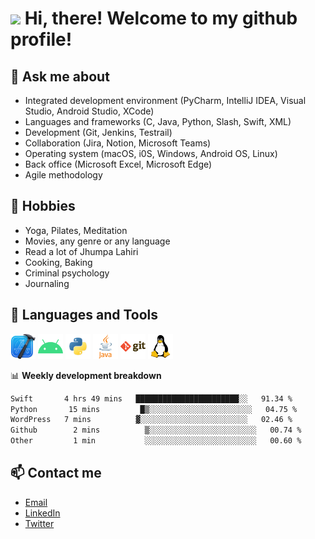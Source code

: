 <h1><img src="https://emojis.slackmojis.com/emojis/images/1531849430/4246/blob-sunglasses.gif?1531849430" width="30"/> Hi, there! Welcome to my github profile!</h1>

## 💬 Ask me about
- Integrated development environment (PyCharm, IntelliJ IDEA, Visual Studio, Android Studio, XCode)
- Languages and frameworks (C, Java, Python, Slash, Swift, XML)
- Development (Git, Jenkins, Testrail)
- Collaboration (Jira, Notion, Microsoft Teams)
- Operating system (macOS, i0S, Windows, Android OS, Linux)
- Back office (Microsoft Excel, Microsoft Edge)
- Agile methodology

## 📅 Hobbies
- Yoga, Pilates, Meditation
- Movies, any genre or any language 
- Read a lot of Jhumpa Lahiri
- Cooking, Baking 
- Criminal psychology
- Journaling

## 🔨 Languages and Tools
<code><img height="40" src="https://raw.githubusercontent.com/github/explore/80688e429a7d4ef2fca1e82350fe8e3517d3494d/topics/xcode/xcode.png"></code>
<code><img height="40" src="https://raw.githubusercontent.com/github/explore/80688e429a7d4ef2fca1e82350fe8e3517d3494d/topics/android/android.png"></code>
<code><img height="40" src="https://raw.githubusercontent.com/github/explore/80688e429a7d4ef2fca1e82350fe8e3517d3494d/topics/python/python.png"></code>
<code><img height="40" src="https://raw.githubusercontent.com/github/explore/80688e429a7d4ef2fca1e82350fe8e3517d3494d/topics/java/java.png"></code>
<code><img height="40" src="https://raw.githubusercontent.com/github/explore/80688e429a7d4ef2fca1e82350fe8e3517d3494d/topics/git/git.png"></code>
<code><img height="40" src="https://raw.githubusercontent.com/github/explore/80688e429a7d4ef2fca1e82350fe8e3517d3494d/topics/linux/linux.png"></code>

📊 **Weekly development breakdown**
<!--START_SECTION:waka-->

```txt
Swift       4 hrs 49 mins   ███████████████████████░░   91.34 %
Python       15 mins         █▒░░░░░░░░░░░░░░░░░░░░░░░   04.75 %
WordPress   7 mins          ▓░░░░░░░░░░░░░░░░░░░░░░░░   02.46 %
Github        2 mins          ▒░░░░░░░░░░░░░░░░░░░░░░░░   00.74 %
Other         1 min           ░░░░░░░░░░░░░░░░░░░░░░░░░   00.60 %
```

<!--END_SECTION:waka-->


## 📫 Contact me 
- [Email](mailto:samarpitaroy01@gmail.com)
- [LinkedIn](https://www.linkedin.com/in/samarpita-roy/)
- [Twitter](https://twitter.com/tinnyRoyyy)
